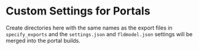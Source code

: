Custom Settings for Portals
===========================

Create directories here with the same names as the export files
in `specify_exports` and the `settings.json` and `fldmodel.json`
settings will be merged into the portal builds.
